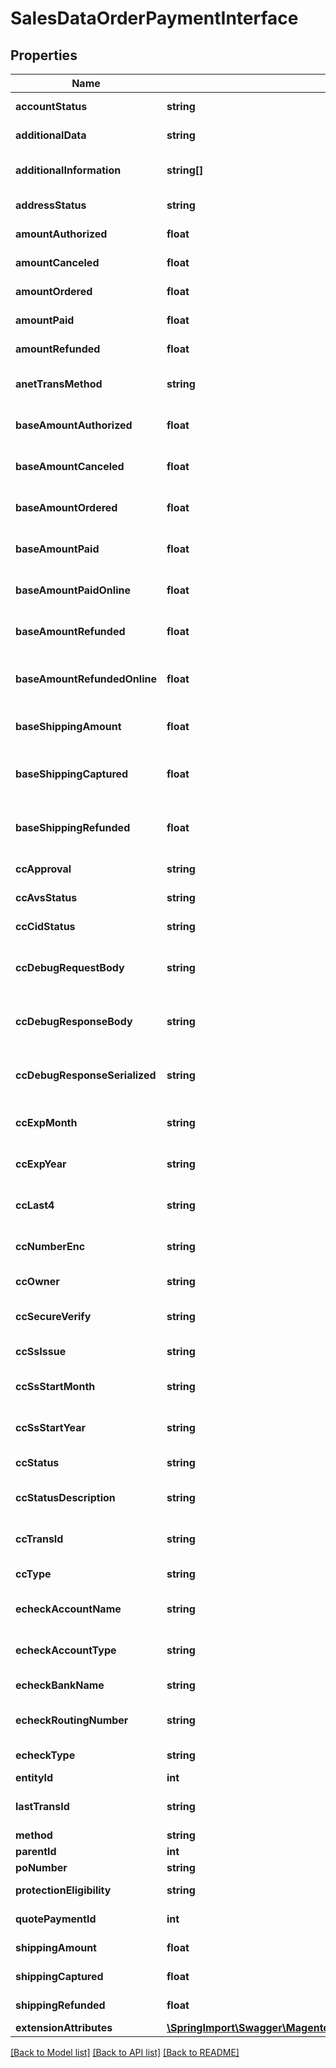 # SalesDataOrderPaymentInterface

## Properties
Name | Type | Description | Notes
------------ | ------------- | ------------- | -------------
**accountStatus** | **string** | Account status. | 
**additionalData** | **string** | Additional data. | [optional] 
**additionalInformation** | **string[]** | Array of additional information. | 
**addressStatus** | **string** | Address status. | [optional] 
**amountAuthorized** | **float** | Amount authorized. | [optional] 
**amountCanceled** | **float** | Amount canceled. | [optional] 
**amountOrdered** | **float** | Amount ordered. | [optional] 
**amountPaid** | **float** | Amount paid. | [optional] 
**amountRefunded** | **float** | Amount refunded. | [optional] 
**anetTransMethod** | **string** | Anet transaction method. | [optional] 
**baseAmountAuthorized** | **float** | Base amount authorized. | [optional] 
**baseAmountCanceled** | **float** | Base amount canceled. | [optional] 
**baseAmountOrdered** | **float** | Base amount ordered. | [optional] 
**baseAmountPaid** | **float** | Base amount paid. | [optional] 
**baseAmountPaidOnline** | **float** | Base amount paid online. | [optional] 
**baseAmountRefunded** | **float** | Base amount refunded. | [optional] 
**baseAmountRefundedOnline** | **float** | Base amount refunded online. | [optional] 
**baseShippingAmount** | **float** | Base shipping amount. | [optional] 
**baseShippingCaptured** | **float** | Base shipping captured amount. | [optional] 
**baseShippingRefunded** | **float** | Base shipping refunded amount. | [optional] 
**ccApproval** | **string** | Credit card approval. | [optional] 
**ccAvsStatus** | **string** | Credit card avs status. | [optional] 
**ccCidStatus** | **string** | Credit card CID status. | [optional] 
**ccDebugRequestBody** | **string** | Credit card debug request body. | [optional] 
**ccDebugResponseBody** | **string** | Credit card debug response body. | [optional] 
**ccDebugResponseSerialized** | **string** | Credit card debug response serialized. | [optional] 
**ccExpMonth** | **string** | Credit card expiration month. | [optional] 
**ccExpYear** | **string** | Credit card expiration year. | [optional] 
**ccLast4** | **string** | Last four digits of the credit card. | 
**ccNumberEnc** | **string** | Encrypted credit card number. | [optional] 
**ccOwner** | **string** | Credit card number. | [optional] 
**ccSecureVerify** | **string** | Credit card secure verify. | [optional] 
**ccSsIssue** | **string** | Credit card SS issue. | [optional] 
**ccSsStartMonth** | **string** | Credit card SS start month. | [optional] 
**ccSsStartYear** | **string** | Credit card SS start year. | [optional] 
**ccStatus** | **string** | Credit card status. | [optional] 
**ccStatusDescription** | **string** | Credit card status description. | [optional] 
**ccTransId** | **string** | Credit card transaction ID. | [optional] 
**ccType** | **string** | Credit card type. | [optional] 
**echeckAccountName** | **string** | eCheck account name. | [optional] 
**echeckAccountType** | **string** | eCheck account type. | [optional] 
**echeckBankName** | **string** | eCheck bank name. | [optional] 
**echeckRoutingNumber** | **string** | eCheck routing number. | [optional] 
**echeckType** | **string** | eCheck type. | [optional] 
**entityId** | **int** | Entity ID. | [optional] 
**lastTransId** | **string** | Last transaction ID. | [optional] 
**method** | **string** | Method. | 
**parentId** | **int** | Parent ID. | [optional] 
**poNumber** | **string** | PO number. | [optional] 
**protectionEligibility** | **string** | Protection eligibility. | [optional] 
**quotePaymentId** | **int** | Quote payment ID. | [optional] 
**shippingAmount** | **float** | Shipping amount. | [optional] 
**shippingCaptured** | **float** | Shipping captured. | [optional] 
**shippingRefunded** | **float** | Shipping refunded. | [optional] 
**extensionAttributes** | [**\SpringImport\Swagger\Magento2\Client\Model\SalesDataOrderPaymentExtensionInterface**](SalesDataOrderPaymentExtensionInterface.md) |  | [optional] 

[[Back to Model list]](../README.md#documentation-for-models) [[Back to API list]](../README.md#documentation-for-api-endpoints) [[Back to README]](../README.md)


